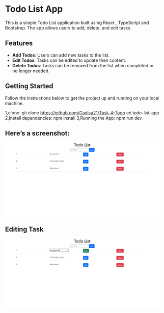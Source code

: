 # Todo List App

This is a simple Todo List application built using React , TypeScript and Bootstrap. The app allows users to add, delete, and edit tasks.

## Features

- **Add Todos**: Users can add new tasks to the list.
- **Edit Todos**: Tasks can be edited to update their content.
- **Delete Todos**: Tasks can be removed from the list when completed or no longer needed.


## Getting Started

Follow the instructions below to get the project up and running on your local machine.

 1,clone:
   git clone https://github.com/Gadisa21/Task-4-Todo
   cd todo-list-app 
 2,Install dependencies:
   npm install
3,Running the App:
  npm run dev
## Here’s a screenshot:

![Screenshot of the UI](screenshot/Screenshot.png)

## Editing Task

![Screenshot of the UI](screenshot/edit.png)
